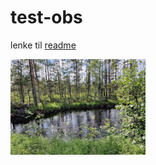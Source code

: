 # test-obs
lenke til [readme](docs/readme.md)

![image 20240729150052](res/image%2020240729150052.png)